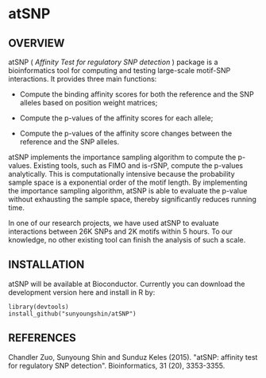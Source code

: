 atSNP
======

OVERVIEW
--------

atSNP ( *Affinity Test for regulatory SNP detection* ) package is a bioinformatics tool for computing and testing large-scale motif-SNP interactions. It provides three main functions:

- Compute the binding affinity scores for both the reference and the SNP alleles based on position weight matrices;

- Compute the p-values of the affinity scores for each allele;

- Compute the p-values of the affinity score changes between the reference and the SNP alleles.

atSNP implements the importance sampling algorithm to compute the p-values. Existing tools, such as FIMO and is-rSNP, compute the p-values analytically. This is computationally intensive because the probability sample space is a exponential order of the motif length. By implementing the importance sampling algorithm, atSNP is able to evaluate the p-value without exhausting the sample space, thereby significantly reduces running time.

In one of our research projects, we have used atSNP to evaluate interactions between 26K SNPs and 2K motifs within 5 hours. To our knowledge, no other existing tool can finish the analysis of such a scale.

INSTALLATION
------------

atSNP will be available at Bioconductor. Currently you can download the development version here and install in R by:

    library(devtools)
    install_github("sunyoungshin/atSNP")


REFERENCES
----------

Chandler Zuo, Sunyoung Shin and Sunduz Keles (2015). "atSNP: affinity test for regulatory SNP detection". Bioinformatics, 31 (20), 3353-3355.
